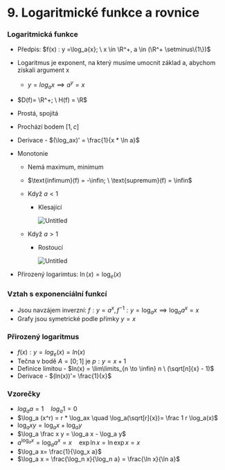 # 9. Logaritmické funkce a rovnice

### Logaritmická funkce

- Předpis: $f(x) : y =\log_a{x}; \ x \in \R^+, a \in (\R^+ \setminus\{1\})$
- Logaritmus je exponent, na který musíme umocnit základ a, abychom získali argument x
    - $y = log_a{x} \implies a^y = x$
- $D(f)= \R^+; \ H(f) = \R$
- Prostá, spojitá
- Prochází bodem $[1,c]$
- Derivace - $(\log_ax)' = \frac{1}{x * \ln a}$

- Monotonie
    - Nemá maximum, minimum
    - $\text{infimum}(f) = -\infin; \ \text{supremum}(f) = \infin$
    - Když $a < 1$
        - Klesající
            
            ![Untitled](9%20Logaritmicke%CC%81%20funkce%20a%20rovnice%2000843dcc97f9424a87f7bfc6c2c36a08/Untitled.png)
            
    - Když $a > 1$
        - Rostoucí
            
            ![Untitled](9%20Logaritmicke%CC%81%20funkce%20a%20rovnice%2000843dcc97f9424a87f7bfc6c2c36a08/Untitled%201.png)
            
- Přirozený logarimtus: $\ln(x) = \log_e( x)$

### Vztah s exponenciální funkcí

- Jsou navzájem inverzní: $f: y = a^x, f^{-1}: y = \log_a{x} \implies \log_a{a^x} = x$
- Grafy jsou symetrické podle přímky $y = x$

### Přirozený logaritmus

- $f(x): y = log_e(x) = ln(x)$
- Tečna v bodě $A = [0; 1]$ je $p: y = x +1$
- Definice limitou - $ln(x) = \lim\limits_{n \to \infin} n \ (\sqrt[n]{x} - 1)$
- Derivace - $(ln(x))'= \frac{1}{x}$

### Vzorečky

- $log_aa = 1 \quad log_a1 = 0$
- $\log_a (x^r) = r * \log_ax \quad \log_a(\sqrt[r]{x})= \frac 1 r \log_a(x)$
- $\log_axy = \log_ax + \log_ay$
- $\log_a \frac x y = \log_a x - \log_a y$
- $a^{\log_a x} = \log_a a^x = x \quad  \exp \ln x = \ln \exp x =x$
- $\log_a x= \frac{1}{\log_x a}$
- $\log_a x = \frac{\log_n x}{\log_n a} = \frac{\ln x}{\ln a}$